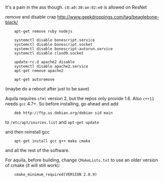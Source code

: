 It's a pain in the ass though. `c8:a0:30:ae:02:e0` is allowed on ResNet

remove and disable crap http://www.geekdroppings.com/tag/beaglebone-black/

        apt-get remove ruby nodejs

        systemctl disable bonescript.service
        systemctl disable bonescript.socket
        systemctl disable bonescript-autorun.service
        systemctl disable cloud9.socket

        update-rc.d apache2 disable
        systemctl disable apache2.service
        apt-get remove apache2

        apt-get autoremove

(maybe do a reboot after just to be save)

Aquila requires `sfml` version 2, but the repos only provide 1.6. Also `c++11` needs `gcc` 4.7+. So before installing, go ahead and add

        deb http://ftp.us.debian.org/debian sid main
        
to `/etc/apt/sources.list` and `apt-get update`

and then reinstall gcc

        apt-get install gcc g++ make cmake
        
and all the rest of the software. 


For aquila, before building, change `CMakeLists.txt` to use an older version of cmake (it will still work):

        cmake_minimum_required(VERSION 2.8.9)
